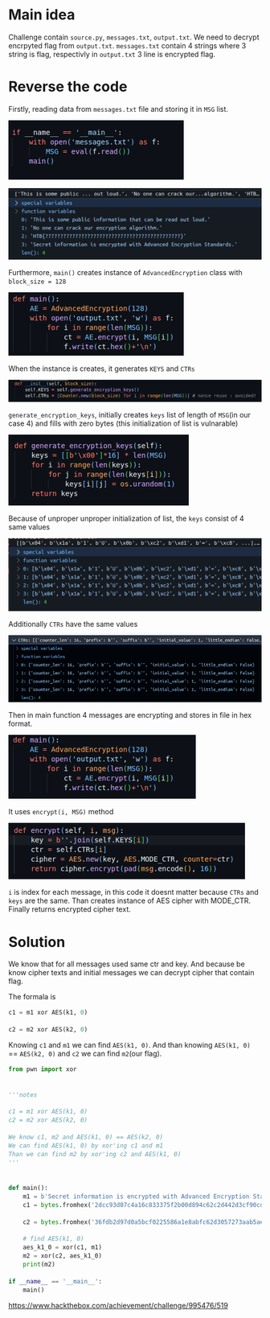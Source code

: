 # Main idea 

Challenge contain `source.py`, `messages.txt`, `output.txt`. We need to decrypt encrpyted flag from `output.txt`. `messages.txt` contain 4 strings where 3 string is flag, respectivly in `output.txt` 3 line is encrypted flag.

# Reverse the code

Firstly, reading data from `messages.txt` file and storing it in `MSG` list.

![](../../../attachments/Pasted%20image%2020240109225228.png)

![](../../../attachments/Pasted%20image%2020240109225257.png)

Furthermore, `main()` creates instance of `AdvancedEncryption` class with `block_size = 128`

![](../../../attachments/Pasted%20image%2020240109224820.png)

When the instance is creates, it generates `KEYS` and `CTRs`

![](../../../attachments/Pasted%20image%2020240109224952.png)

`generate_encryption_keys`, initially creates `keys` list of length of `MSG`(in our case 4) and fills with zero bytes (this initialization of list is vulnarable)

![](../../../attachments/Pasted%20image%2020240109225100.png)

Because of unproper unproper initialization of list, the `keys` consist of 4 same values

![](../../../attachments/Pasted%20image%2020240109225658.png)

Additionally `CTRs` have the same values

![](../../../attachments/Pasted%20image%2020240109225826.png)


Then in main function 4 messages are encrypting and stores in file in hex format.

![](../../../attachments/Pasted%20image%2020240109230020.png)

It uses `encrypt(i, MSG)` method 

![](../../../attachments/Pasted%20image%2020240109230126.png)

`i` is index for each message, in this code it doesnt matter because `CTRs` and `keys` are the same. Than creates instance of AES cipher with MODE_CTR. Finally returns encrypted cipher text.

# Solution

We know that for all messages used same ctr and key. And because be know cipher texts and initial messages we can decrypt cipher that contain flag.

The formala is 

```python
c1 = m1 xor AES(k1, 0)

c2 = m2 xor AES(k2, 0)
```

Knowing `c1` and `m1` we can find `AES(k1, 0)`. And than knowing `AES(k1, 0)` ==  `AES(k2, 0)` and `c2` we can find `m2`(our flag).

```python
from pwn import xor


'''notes

c1 = m1 xor AES(k1, 0)
c2 = m2 xor AES(k2, 0)

We know c1, m2 and AES(k1, 0) == AES(k2, 0)
We can find AES(k1, 0) by xor'ing c1 and m1
Than we can find m2 by xor'ing c2 and AES(k1, 0)
'''


def main():
    m1 = b'Secret information is encrypted with Advanced Encryption Standards.'
    c1 = bytes.fromhex('2dcc93d07c4a16c833375f2b00d894c62c2d442d3cf90cd43183c559c10006372cea2c1595487c0f4314091c0c268b120f3aaabe7bd31c0c05977a7f7c4f6ce6f59392e0e522e66500e153f7a6f914c7')

    c2 = bytes.fromhex('36fdb2d97d0a5bcf0225586a1e8abfc62d3057273aab5ae5309d8c4ade060a236aed070d817b2c14110e590b1b27ef5d4d35ddc001b47d6c2bca00101c25039a')

    # find AES(k1, 0)
    aes_k1_0 = xor(c1, m1)
    m2 = xor(c2, aes_k1_0)
    print(m2)

if __name__ == '__main__':
    main()
```

https://www.hackthebox.com/achievement/challenge/995476/519
